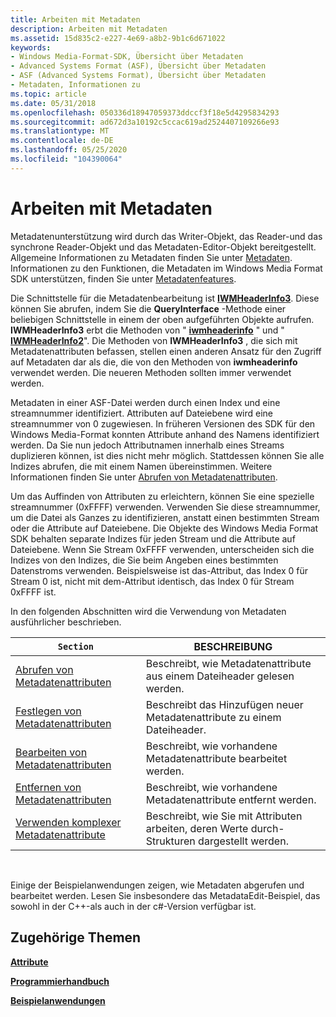 ```yaml
---
title: Arbeiten mit Metadaten
description: Arbeiten mit Metadaten
ms.assetid: 15d835c2-e227-4e69-a8b2-9b1c6d671022
keywords:
- Windows Media-Format-SDK, Übersicht über Metadaten
- Advanced Systems Format (ASF), Übersicht über Metadaten
- ASF (Advanced Systems Format), Übersicht über Metadaten
- Metadaten, Informationen zu
ms.topic: article
ms.date: 05/31/2018
ms.openlocfilehash: 050336d18947059373ddccf3f18e5d4295834293
ms.sourcegitcommit: ad672d3a10192c5ccac619ad2524407109266e93
ms.translationtype: MT
ms.contentlocale: de-DE
ms.lasthandoff: 05/25/2020
ms.locfileid: "104390064"
---
```

# <a name="working-with-metadata"></a>Arbeiten mit Metadaten

Metadatenunterstützung wird durch das Writer-Objekt, das Reader-und das synchrone Reader-Objekt und das Metadaten-Editor-Objekt bereitgestellt. Allgemeine Informationen zu Metadaten finden Sie unter [Metadaten](metadata.md). Informationen zu den Funktionen, die Metadaten im Windows Media Format SDK unterstützen, finden Sie unter [Metadatenfeatures](metadata-features.md).

Die Schnittstelle für die Metadatenbearbeitung ist [**IWMHeaderInfo3**](/previous-versions/windows/desktop/api/wmsdkidl/nn-wmsdkidl-iwmheaderinfo3). Diese können Sie abrufen, indem Sie die **QueryInterface** -Methode einer beliebigen Schnittstelle in einem der oben aufgeführten Objekte aufrufen. **IWMHeaderInfo3** erbt die Methoden von " [**iwmheaderinfo**](/previous-versions/windows/desktop/api/wmsdkidl/nn-wmsdkidl-iwmheaderinfo) " und " [**IWMHeaderInfo2**](/previous-versions/windows/desktop/api/wmsdkidl/nn-wmsdkidl-iwmheaderinfo2)". Die Methoden von **IWMHeaderInfo3** , die sich mit Metadatenattributen befassen, stellen einen anderen Ansatz für den Zugriff auf Metadaten dar als die, die von den Methoden von **iwmheaderinfo** verwendet werden. Die neueren Methoden sollten immer verwendet werden.

Metadaten in einer ASF-Datei werden durch einen Index und eine streamnummer identifiziert. Attributen auf Dateiebene wird eine streamnummer von 0 zugewiesen. In früheren Versionen des SDK für den Windows Media-Format konnten Attribute anhand des Namens identifiziert werden. Da Sie nun jedoch Attributnamen innerhalb eines Streams duplizieren können, ist dies nicht mehr möglich. Stattdessen können Sie alle Indizes abrufen, die mit einem Namen übereinstimmen. Weitere Informationen finden Sie unter [Abrufen von Metadatenattributen](retrieving-metadata-attributes.md).

Um das Auffinden von Attributen zu erleichtern, können Sie eine spezielle streamnummer (0xFFFF) verwenden. Verwenden Sie diese streamnummer, um die Datei als Ganzes zu identifizieren, anstatt einen bestimmten Stream oder die Attribute auf Dateiebene. Die Objekte des Windows Media Format SDK behalten separate Indizes für jeden Stream und die Attribute auf Dateiebene. Wenn Sie Stream 0xFFFF verwenden, unterscheiden sich die Indizes von den Indizes, die Sie beim Angeben eines bestimmten Datenstroms verwenden. Beispielsweise ist das-Attribut, das Index 0 für Stream 0 ist, nicht mit dem-Attribut identisch, das Index 0 für Stream 0xFFFF ist.

In den folgenden Abschnitten wird die Verwendung von Metadaten ausführlicher beschrieben.



| `Section`                                                                    | BESCHREIBUNG                                                                       |
|----------------------------------------------------------------------------|-----------------------------------------------------------------------------------|
| [Abrufen von Metadatenattributen](retrieving-metadata-attributes.md)       | Beschreibt, wie Metadatenattribute aus einem Dateiheader gelesen werden.                     |
| [Festlegen von Metadatenattributen](setting-metadata-attributes.md)             | Beschreibt das Hinzufügen neuer Metadatenattribute zu einem Dateiheader.                    |
| [Bearbeiten von Metadatenattributen](editing-metadata-attributes.md)             | Beschreibt, wie vorhandene Metadatenattribute bearbeitet werden.                               |
| [Entfernen von Metadatenattributen](removing-metadata-attributes.md)           | Beschreibt, wie vorhandene Metadatenattribute entfernt werden.                             |
| [Verwenden komplexer Metadatenattribute](using-complex-metadata-attributes.md) | Beschreibt, wie Sie mit Attributen arbeiten, deren Werte durch-Strukturen dargestellt werden. |



 

Einige der Beispielanwendungen zeigen, wie Metadaten abgerufen und bearbeitet werden. Lesen Sie insbesondere das MetadataEdit-Beispiel, das sowohl in der C++-als auch in der c#-Version verfügbar ist.

## <a name="related-topics"></a>Zugehörige Themen

<dl> <dt>

[**Attribute**](attributes.md)
</dt> <dt>

[**Programmierhandbuch**](programming-guide.md)
</dt> <dt>

[**Beispielanwendungen**](sample-applications.md)
</dt> </dl>

 

 




